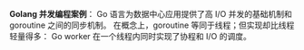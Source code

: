 **Golang 并发编程案例**：
Go 语言为数据中心应用提供了高 I/O 并发的基础机制和 goroutine 之间的同步机制。
在概念上，goroutine 等同于线程；但实现却比线程轻量得多：
           Go worker 在一个线程内同时实现了协程和 I/O 的调度。
